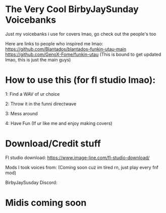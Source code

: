 # The Very Cool BirbyJaySunday Voicebanks
Just my voicebanks i use for covers lmao, go check out the people's too

Here are links to people who inspired me lmao:
https://github.com/Blantados/blantados-funkin-utau-main
https://github.com/GenoX-Fome/funkin-utau
(This is bound to get updated lmao, this is just the main guys)

# How to use this (for fl studio lmao):
1: Find a WAV of ur choice

2: Throw it in the funni directwave

3: Mess around

4: Have Fun (If ur like me and enjoy making covers)

# Download/Credit stuff

Fl studio download:
https://www.image-line.com/fl-studio-download/

Mods I took voices from:
(Coming soon cuz im tired rn, just play every fnf mod)

BirbyJaySusday Discord:


# Midis coming soon
